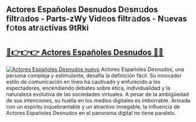 ## Actores Españoles Desnudos D𝚎sn𝚞dos filtr𝚊dos - Parts-zWy Vid𝚎os filtr𝚊dos - N𝚞evas f𝚘tos atr𝚊ctivas 9tRki

# <h2><a href="http://mb9q2o.tromn.icu/?c=Actores+Espa%c3%b1oles+Desnudos">🔗👉👉👉 Actores Españoles Desnudos 🔗🔗</a></h2>

[![Actores Españoles Desnudos nuevo](https://i.imgur.com/pEAQMta.gif)](http://mb9q2o.tromn.icu/?c=Actores+Espa%c3%b1oles+Desnudos)
Actores Españoles Desnudos, una persona compleja y estimulante, desafía la definición fácil. Su innovador estilo de comunicación en línea ha cautivado y enfurecido a los espectadores, encendiendo debates sobre ética, individualidad y la naturaleza evolutiva de las sociedades virtuales. A pesar de la ambigüedad de sus intenciones, su huella en los medios digitales es imborrable. Armada con un espíritu inquebrantable y un atractivo innegable, la influencia de Actores Españoles Desnudos en el panorama digital no tiene paralelo.
